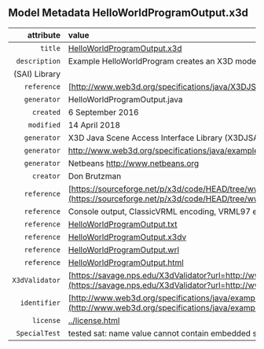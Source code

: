 ## Model Metadata HelloWorldProgramOutput.x3d

| attribute     | value       |
| ------------: | :---------- |
| `title` | [HelloWorldProgramOutput.x3d](HelloWorldProgramOutput.x3d) |
| `description` | Example HelloWorldProgram creates an X3D model using the X3D Java Scene Access Interface
(SAI) Library |
| `reference` | [http://www.web3d.org/specifications/java/X3DJSAIL.html](http://www.web3d.org/specifications/java/X3DJSAIL.html) |
| `generator` | HelloWorldProgramOutput.java |
| `created` | 6 September 2016 |
| `modified` | 14 April 2018 |
| `generator` | X3D Java Scene Access Interface Library (X3DJSAIL) |
| `generator` | http://www.web3d.org/specifications/java/examples/HelloWorldProgram.java |
| `generator` | Netbeans http://www.netbeans.org |
| `creator` | Don Brutzman |
| `reference` | [https://sourceforge.net/p/x3d/code/HEAD/tree/www.web3d.org/x3d/stylesheets/java/examples/HelloWorldProgramOutput.x3d](https://sourceforge.net/p/x3d/code/HEAD/tree/www.web3d.org/x3d/stylesheets/java/examples/HelloWorldProgramOutput.x3d) |
| `reference` | Console output, ClassicVRML encoding, VRML97 encoding and pretty-print documentation: |
| `reference` | [HelloWorldProgramOutput.txt](HelloWorldProgramOutput.txt) |
| `reference` | [HelloWorldProgramOutput.x3dv](HelloWorldProgramOutput.x3dv) |
| `reference` | [HelloWorldProgramOutput.wrl](HelloWorldProgramOutput.wrl) |
| `reference` | [HelloWorldProgramOutput.html](HelloWorldProgramOutput.html) |
| `X3dValidator` | [https://savage.nps.edu/X3dValidator?url=http://www.web3d.org/specifications/java/examples/HelloWorldProgramOutput.x3d](https://savage.nps.edu/X3dValidator?url=http://www.web3d.org/specifications/java/examples/HelloWorldProgramOutput.x3d) |
| `identifier` | [http://www.web3d.org/specifications/java/examples/HelloWorldProgramOutput.x3d](http://www.web3d.org/specifications/java/examples/HelloWorldProgramOutput.x3d) |
| `license` | [../license.html](../license.html) |
| `SpecialTest` | tested sat: name value cannot contain embedded space character |
